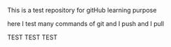 This is a test repository for gitHub learning purpose

here I test many commands of git and I push and I pull

TEST TEST TEST
